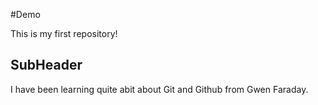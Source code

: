 #Demo

This is my first repository!

## SubHeader

I have been learning quite abit about Git and Github from Gwen Faraday.
